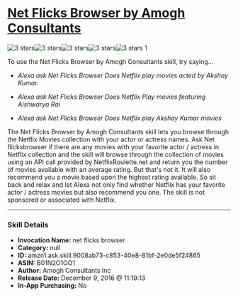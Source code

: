 # [Net Flicks Browser by Amogh Consultants](http://alexa.amazon.com/#skills/amzn1.ask.skill.9008ab73-c853-40e8-81bf-2e0de5f24865)
![3 stars](../../images/ic_star_black_18dp_1x.png)![3 stars](../../images/ic_star_black_18dp_1x.png)![3 stars](../../images/ic_star_black_18dp_1x.png)![3 stars](../../images/ic_star_border_black_18dp_1x.png)![3 stars](../../images/ic_star_border_black_18dp_1x.png) 1

To use the Net Flicks Browser by Amogh Consultants skill, try saying...

* *Alexa ask Net Flicks Browser Does Netflix play movies acted by Akshay Kumar.*

* *Alexa ask Net Flicks Browser Does Netflix Play movies featuring Aishwarya Rai*

* *Alexa ask Net Flicks Browser Does Netflix play Akshay Kumar movies*

The Net Flicks Browser by Amogh Consultants skill lets you browse through the Netflix Movies collection with your actor or actress names. Ask Net flicksbrowser if there are any movies with your favorite actor / actress in Netflix collection and the skill will browse through the collection of movies using an API call provided by NetflixRoulette.net and return you the number of movies available with an average rating. But that's not it. It will also recommend you a movie based upon the highest rating available. So sit back and relax and let Alexa not only find whether Netflix has your favorite actor / actress movies but also recommend you one. The skill is not sponsored or associated with Netflix.

***

### Skill Details

* **Invocation Name:** net flicks browser
* **Category:** null
* **ID:** amzn1.ask.skill.9008ab73-c853-40e8-81bf-2e0de5f24865
* **ASIN:** B01N2O1OO1
* **Author:** Amogh Consultants Inc
* **Release Date:** December 9, 2016 @ 11:19:13
* **In-App Purchasing:** No
